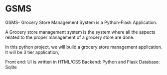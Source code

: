 # GSMS
GSMS- Grocery Store Management System is a Python-Flask Application.  

A Grocery store management system is the system where all the aspects related to the proper management of a grocery store are done.

In this python project, we will build a grocery store management application. It will be 3 tier application,

Front end: UI is written in HTML/CSS
Backend: Python and Flask
Database: Sqlite
